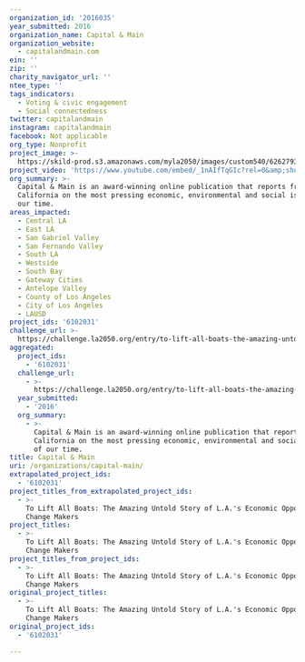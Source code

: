 ```yaml
---
organization_id: '2016035'
year_submitted: 2016
organization_name: Capital & Main
organization_website:
  - capitalandmain.com
ein: ''
zip: ''
charity_navigator_url: ''
ntee_type: ''
tags_indicators:
  - Voting & civic engagement
  - Social connectedness
twitter: capitalandmain
instagram: capitalandmain
facebook: Not applicable
org_type: Nonprofit
project_image: >-
  https://skild-prod.s3.amazonaws.com/myla2050/images/custom540/6262793265741-team89.jpg
project_video: 'https://www.youtube.com/embed/_1nAIfTqGIc?rel=0&amp;showinfo=0'
org_summary: >-
  Capital & Main is an award-winning online publication that reports from
  California on the most pressing economic, environmental and social issues of
  our time.
areas_impacted:
  - Central LA
  - East LA
  - San Gabriel Valley
  - San Fernando Valley
  - South LA
  - Westside
  - South Bay
  - Gateway Cities
  - Antelope Valley
  - County of Los Angeles
  - City of Los Angeles
  - LAUSD
project_ids: '6102031'
challenge_url: >-
  https://challenge.la2050.org/entry/to-lift-all-boats-the-amazing-untold-story-of-l-a-s-economic-opportunity-change-makers
aggregated:
  project_ids:
    - '6102031'
  challenge_url:
    - >-
      https://challenge.la2050.org/entry/to-lift-all-boats-the-amazing-untold-story-of-l-a-s-economic-opportunity-change-makers
  year_submitted:
    - '2016'
  org_summary:
    - >-
      Capital & Main is an award-winning online publication that reports from
      California on the most pressing economic, environmental and social issues
      of our time.
title: Capital & Main
uri: /organizations/capital-main/
extrapolated_project_ids:
  - '6102031'
project_titles_from_extrapolated_project_ids:
  - >-
    To Lift All Boats: The Amazing Untold Story of L.A.'s Economic Opportunity
    Change Makers
project_titles:
  - >-
    To Lift All Boats: The Amazing Untold Story of L.A.'s Economic Opportunity
    Change Makers
project_titles_from_project_ids:
  - >-
    To Lift All Boats: The Amazing Untold Story of L.A.'s Economic Opportunity
    Change Makers
original_project_titles:
  - >-
    To Lift All Boats: The Amazing Untold Story of L.A.'s Economic Opportunity
    Change Makers
original_project_ids:
  - '6102031'

---
```

